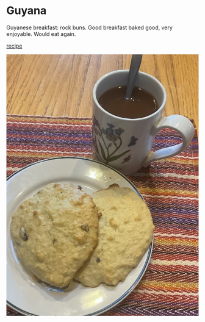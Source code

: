 # Guyana

Guyanese breakfast: rock buns. Good breakfast baked good, very enjoyable. Would eat again.

[recipe](http://feedproxy.google.com/~r/SapodillaBrown/~3/uLcWv_biHEk/guyanese-rock-buns-with-southern.html)

![breakfast](images/guyana.jpeg)
